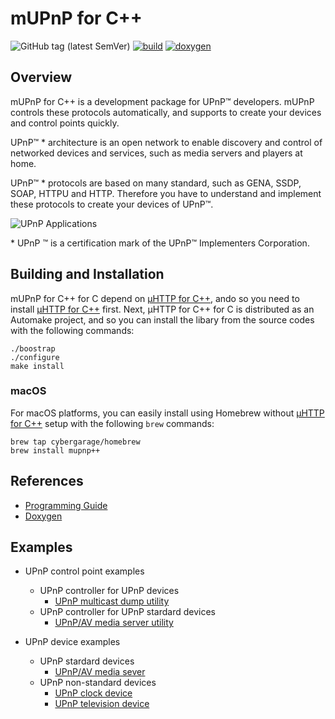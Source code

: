 # mUPnP for C++

![GitHub tag (latest SemVer)](https://img.shields.io/github/v/tag/cybergarage/mupnp-cc)
[![build](https://github.com/cybergarage/mupnp-cc/actions/workflows/make.yml/badge.svg)](https://github.com/cybergarage/mupnp-cc/actions/workflows/make.yml)
[![doxygen](https://github.com/cybergarage/mupnp-cc/actions/workflows/doxygen.yml/badge.svg)](http://cybergarage.github.io/mupnp-cc/)

## Overview

mUPnP for C++ is a development package for UPnP™ developers. mUPnP controls these protocols automatically, and supports to create your devices and control points quickly.

UPnP™ \* architecture is an open network to enable discovery and control of networked devices and services, such as media servers and players at home.

UPnP™ \* protocols are based on many standard, such as GENA, SSDP, SOAP, HTTPU and HTTP. Therefore you have to understand and implement these protocols to create your devices of UPnP™.

![UPnP Applications](doc/img/upnpapp.png)

\* UPnP ™ is a certification mark of the UPnP™ Implementers Corporation.

## Building and Installation

mUPnP for C++ for C depend on [µHTTP for C++](https://github.com/cybergarage/uhttp-cc), ando so you need to install [µHTTP for C++](https://github.com/cybergarage/uhttp-cc) first. Next, µHTTP for C++ for C is distributed as an Automake project, and so you can install the libary from the source codes with the following commands:

```
./boostrap
./configure
make install
```

### macOS

For macOS platforms, you can easily install using Homebrew without [µHTTP for C++](https://github.com/cybergarage/uhttp-cc) setup with the following `brew` commands:

```
brew tap cybergarage/homebrew
brew install mupnp++
```

## References

- [Programming Guide](doc/mupnpcxxproguide.pdf)
- [Doxygen](http://cybergarage.github.io/mupnp-cc/)

## Examples

- UPnP control point examples
  - UPnP controller for UPnP devices
    - [UPnP multicast dump utility](https://github.com/cybergarage/mupnp-cc/tree/master/examples/upnpdump)
  - UPnP controller for UPnP stardard devices
    - [UPnP/AV media server utility ](https://github.com/cybergarage/mupnp-cc/tree/master/examples/media/serverdump)
 
- UPnP device examples
  - UPnP stardard devices
    - [UPnP/AV media sever](https://github.com/cybergarage/mupnp-cc/tree/master/examples/media/server)
  - UPnP non-standard devices
    - [UPnP clock device](https://github.com/cybergarage/mupnp-cc/tree/master/examples/clock)
    - [UPnP television device](https://github.com/cybergarage/mupnp-cc/tree/master/examples/tv)
